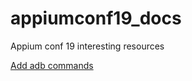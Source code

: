 # appiumconf19_docs
Appium conf 19 interesting resources

[Add adb commands](https://github.com/vrunoa/appium-conf-2019)
